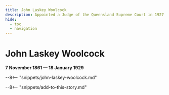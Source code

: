 ```yaml
---
title: John Laskey Woolcock
description: Appointed a Judge of the Queensland Supreme Court in 1927
hide:
  - toc
  - navigation 
---
```


# John Laskey Woolcock

**7 November 1861 — 18 January 1929**

--8<-- "snippets/john-laskey-woolcock.md"

--8<-- "snippets/add-to-this-story.md"